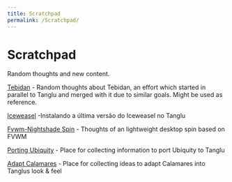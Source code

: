 ```yaml
---
title: Scratchpad
permalink: /Scratchpad/
---
```


Scratchpad
==========

Random thoughts and new content.

[Tebidan](/Tebidan "wikilink") - Random thoughts about Tebidan, an effort which started in parallel to Tanglu and merged with it due to similar goals. Might be used as reference.

[Iceweasel](/Iceweasel "wikilink") -Instalando a última versão do Iceweasel no Tanglu

[Fvwm-Nightshade Spin](/Fvwm-Nightshade_Spin "wikilink") - Thoughts of an lightweight desktop spin based on FVWM

[Porting Ubiquity](/Porting_Ubiquity "wikilink") - Place for collecting information to port Ubiquity to Tanglu

[Adapt Calamares](/Adapt_Calamares "wikilink") - Place for collecting ideas to adapt Calamares into Tanglus look & feel